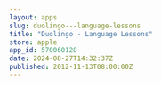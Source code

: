 ```yaml
---
layout: apps
slug: duolingo---language-lessons
title: "Duolingo - Language Lessons"
store: apple
app_id: 570060128
date: 2024-08-27T14:32:37Z
published: 2012-11-13T08:00:00Z
---
```

